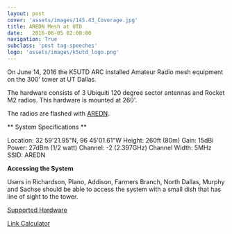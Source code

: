 ```yaml
---
layout: post
cover: 'assets/images/145.43_Coverage.jpg'
title: AREDN Mesh at UTD
date:   2016-06-05 02:00:00
navigation: True
subclass: 'post tag-speeches'
logo: 'assets/images/k5utd_logo.png'
---
```

On June 14, 2016 the K5UTD ARC installed Amateur Radio mesh equipment on the 300' tower at UT Dallas. 

The hardware consists of 3 Ubiquiti 120 degree sector antennas and Rocket M2 radios. This hardware is mounted at 260'. 

The radios are flashed with [AREDN](http://aredn.org/).

** System Specifications **

Location: 32 59'21.95"N, 96 45'01.61"W
Height: 260ft (80m)
Gain: 15dBi
Power: 27dBm (1/2 watt)
Channel: -2 (2.397GHz)
Channel Width: 5MHz
SSID: AREDN

**Accessing the System**

Users in Richardson, Plano, Addison, Farmers Branch, North Dallas, Murphy and Sachse should be able to access the system with a small dish that has line of sight to the tower.

[Supported Hardware](http://www.aredn.org/content/supported-platform-matrix)

[Link Calculator](http://airlink.ubnt.com/)

